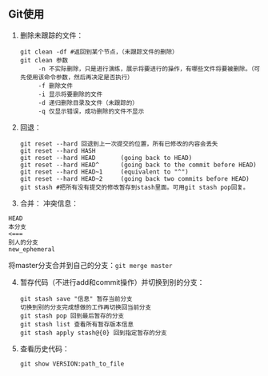 ## Git使用

1. 删除未跟踪的文件：

   ```
   git clean -df #返回到某个节点，（未跟踪文件的删除）
   git clean 参数
   		-n 不实际删除，只是进行演练，展示将要进行的操作，有哪些文件将要被删除。（可先使用该命令参数，然后再决定是否执行）
   		-f 删除文件
   		-i 显示将要删除的文件
   		-d 递归删除目录及文件（未跟踪的）
   		-q 仅显示错误，成功删除的文件不显示
   ```

   

2. 回退：

   ```
   git reset --hard 回退到上一次提交的位置，所有已修改的内容会丢失
   git reset --hard HASH
   git reset --hard HEAD       (going back to HEAD)
   git reset --hard HEAD^      (going back to the commit before HEAD)
   git reset --hard HEAD~1     (equivalent to "^")
   git reset --hard HEAD~2     (going back two commits before HEAD)
   git stash #把所有没有提交的修改暂存到stash里面。可用git stash pop回复。
   ```

   

3. 合并：
  冲突信息：

  ```
  HEAD
  本分支
  <===
  别人的分支
  new_ephemeral
  ```

  将master分支合并到自己的分支：`git merge master`

4. 暂存代码（不进行add和commit操作）并切换到别的分支：

   ```
   git stash save "信息" 暂存当前分支
   切换到别的分支完成想做的工作再切换回当前分支
   git stash pop 回到最后暂存的分支
   git stash list 查看所有暂存版本信息
   git stash apply stash@{0} 回到指定暂存的分支
   ```

5. 查看历史代码：

   ```
   git show VERSION:path_to_file
   ```

   

